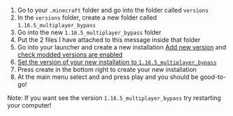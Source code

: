 1. Go to your `.minecraft` folder and go into the folder called `versions`
2. In the `versions` folder, create a new folder called `1.16.5_multiplayer_bypass`
3. Go into the new `1.16.5_multiplayer_bypass` folder
4. Put the 2 files I have attached to this message inside that folder
5. Go into your launcher and create a new installation [Add new version](https://imgur.com/a/vsxePpH) and [check modded versions are enabled](https://imgur.com/a/CgoJ9Nu)
6. [Set the version of your new installation to `1.16.5_multiplayer_bypass`](https://imgur.com/lkCbTR3)
7. Press create in the bottom right to create your new installation
8. At the main menu select and and press play and you should be good-to-go!

Note: If you want see the version `1.16.5_multiplayer_bypass` try restarting your computer!
